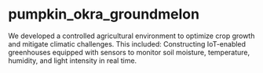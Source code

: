 # pumpkin_okra_groundmelon
We developed a controlled agricultural environment to optimize crop growth and mitigate climatic challenges. This included: Constructing IoT-enabled greenhouses equipped with sensors to monitor soil moisture, temperature, humidity, and light intensity in real time. 
